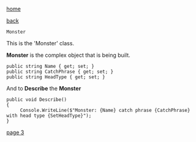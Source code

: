 [home](./page01.md)

[back](./page01.md)

```
Monster
```

This is the 'Monster' class.

**Monster** is the complex object that is being built.

```
public string Name { get; set; }
public string CatchPhrase { get; set; }
public string HeadType { get; set; }
```
And to **Describe** the **Monster**
```        
public void Describe()
{
     Console.WriteLine($"Monster: {Name} catch phrase {CatchPhrase} with head type {SetHeadType}");
}
```


[page 3](./page03.md)
